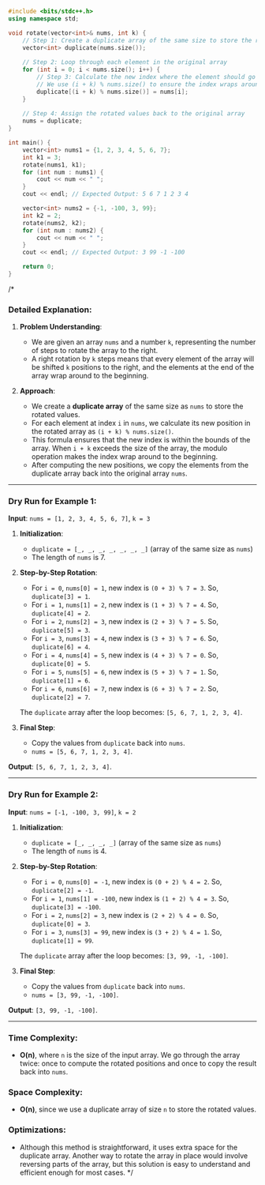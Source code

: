 ```cpp
#include <bits/stdc++.h>
using namespace std;

void rotate(vector<int>& nums, int k) {
    // Step 1: Create a duplicate array of the same size to store the rotated values
    vector<int> duplicate(nums.size());
    
    // Step 2: Loop through each element in the original array
    for (int i = 0; i < nums.size(); i++) {
        // Step 3: Calculate the new index where the element should go after rotation
        // We use (i + k) % nums.size() to ensure the index wraps around correctly
        duplicate[(i + k) % nums.size()] = nums[i];
    }
    
    // Step 4: Assign the rotated values back to the original array
    nums = duplicate;
}

int main() {
    vector<int> nums1 = {1, 2, 3, 4, 5, 6, 7};
    int k1 = 3;
    rotate(nums1, k1);
    for (int num : nums1) {
        cout << num << " ";
    }
    cout << endl; // Expected Output: 5 6 7 1 2 3 4

    vector<int> nums2 = {-1, -100, 3, 99};
    int k2 = 2;
    rotate(nums2, k2);
    for (int num : nums2) {
        cout << num << " ";
    }
    cout << endl; // Expected Output: 3 99 -1 -100

    return 0;
}
```
/*
### Detailed Explanation:

1. **Problem Understanding**:
   - We are given an array `nums` and a number `k`, representing the number of steps to rotate the array to the right.
   - A right rotation by `k` steps means that every element of the array will be shifted `k` positions to the right, and the elements at the end of the array wrap around to the beginning.

2. **Approach**:
   - We create a **duplicate array** of the same size as `nums` to store the rotated values.
   - For each element at index `i` in `nums`, we calculate its new position in the rotated array as `(i + k) % nums.size()`.
   - This formula ensures that the new index is within the bounds of the array. When `i + k` exceeds the size of the array, the modulo operation makes the index wrap around to the beginning.
   - After computing the new positions, we copy the elements from the duplicate array back into the original array `nums`.

---

### Dry Run for Example 1:

**Input**: `nums = [1, 2, 3, 4, 5, 6, 7]`, `k = 3`

1. **Initialization**:
   - `duplicate = [_, _, _, _, _, _, _]` (array of the same size as `nums`)
   - The length of `nums` is 7.

2. **Step-by-Step Rotation**:
   - For `i = 0`, `nums[0] = 1`, new index is `(0 + 3) % 7 = 3`. So, `duplicate[3] = 1`.
   - For `i = 1`, `nums[1] = 2`, new index is `(1 + 3) % 7 = 4`. So, `duplicate[4] = 2`.
   - For `i = 2`, `nums[2] = 3`, new index is `(2 + 3) % 7 = 5`. So, `duplicate[5] = 3`.
   - For `i = 3`, `nums[3] = 4`, new index is `(3 + 3) % 7 = 6`. So, `duplicate[6] = 4`.
   - For `i = 4`, `nums[4] = 5`, new index is `(4 + 3) % 7 = 0`. So, `duplicate[0] = 5`.
   - For `i = 5`, `nums[5] = 6`, new index is `(5 + 3) % 7 = 1`. So, `duplicate[1] = 6`.
   - For `i = 6`, `nums[6] = 7`, new index is `(6 + 3) % 7 = 2`. So, `duplicate[2] = 7`.

   The `duplicate` array after the loop becomes: `[5, 6, 7, 1, 2, 3, 4]`.

3. **Final Step**:
   - Copy the values from `duplicate` back into `nums`.
   - `nums = [5, 6, 7, 1, 2, 3, 4]`.

**Output**: `[5, 6, 7, 1, 2, 3, 4]`.

---

### Dry Run for Example 2:

**Input**: `nums = [-1, -100, 3, 99]`, `k = 2`

1. **Initialization**:
   - `duplicate = [_, _, _, _]` (array of the same size as `nums`)
   - The length of `nums` is 4.

2. **Step-by-Step Rotation**:
   - For `i = 0`, `nums[0] = -1`, new index is `(0 + 2) % 4 = 2`. So, `duplicate[2] = -1`.
   - For `i = 1`, `nums[1] = -100`, new index is `(1 + 2) % 4 = 3`. So, `duplicate[3] = -100`.
   - For `i = 2`, `nums[2] = 3`, new index is `(2 + 2) % 4 = 0`. So, `duplicate[0] = 3`.
   - For `i = 3`, `nums[3] = 99`, new index is `(3 + 2) % 4 = 1`. So, `duplicate[1] = 99`.

   The `duplicate` array after the loop becomes: `[3, 99, -1, -100]`.

3. **Final Step**:
   - Copy the values from `duplicate` back into `nums`.
   - `nums = [3, 99, -1, -100]`.

**Output**: `[3, 99, -1, -100]`.

---

### Time Complexity:
- **O(n)**, where `n` is the size of the input array. We go through the array twice: once to compute the rotated positions and once to copy the result back into `nums`.

### Space Complexity:
- **O(n)**, since we use a duplicate array of size `n` to store the rotated values.

### Optimizations:
- Although this method is straightforward, it uses extra space for the duplicate array. Another way to rotate the array in place would involve reversing parts of the array, but this solution is easy to understand and efficient enough for most cases.
*/
